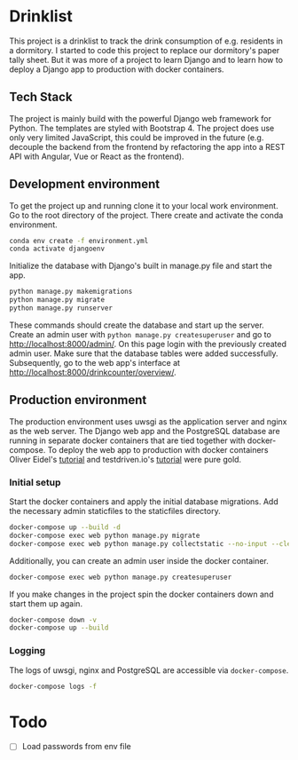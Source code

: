 # Drinklist
This project is a drinklist to track the drink consumption of e.g. residents in a dormitory.
I started to code this project to replace our dormitory's paper tally sheet.
But it was more of a project to learn Django and to learn how to deploy a Django app to production with docker containers.

## Tech Stack
The project is mainly build with the powerful Django web framework for Python. The templates are styled with Bootstrap 4.
The project does use only very limited JavaScript, this could be improved in the future
(e.g. decouple the backend from the frontend by refactoring the app into a REST API with Angular, Vue or React as the frontend).

## Development environment
To get the project up and running clone it to your local work environment.
Go to the root directory of the project. There create and activate the conda environment.
```bash
conda env create -f environment.yml
conda activate djangoenv
```

Initialize the database with Django's built in manage.py file and start the app.
```bash
python manage.py makemigrations
python manage.py migrate
python manage.py runserver
```

These commands should create the database and start up the server. Create an admin user with `python manage.py createsuperuser`
and go to [http://localhost:8000/admin/](http://localhost:8000/admin/).
On this page login with the previously created admin user. Make sure that the database tables were added successfully.
Subsequently, go to the web app's interface at [http://localhost:8000/drinkcounter/overview/](http://localhost:8000/drinkcounter/overview/).

## Production environment
The production environment uses uwsgi as the application server and nginx as the web server.
The Django web app and the PostgreSQL database are running in separate docker containers that are tied together with docker-compose.
To deploy the web app to production with docker containers Oliver Eidel's [tutorial](https://www.eidel.io/2017/07/10/dockerizing-django-uwsgi-postgres/)
and testdriven.io's [tutorial](https://testdriven.io/blog/dockerizing-django-with-postgres-gunicorn-and-nginx/) were pure gold.

### Initial setup
Start the docker containers and apply the initial database migrations. Add the necessary admin staticfiles to the staticfiles directory.
```bash
docker-compose up --build -d
docker-compose exec web python manage.py migrate
docker-compose exec web python manage.py collectstatic --no-input --clear
```

Additionally, you can create an admin user inside the docker container.
```bash
docker-compose exec web python manage.py createsuperuser
```

If you make changes in the project spin the docker containers down and start them up again.
```bash
docker-compose down -v
docker-compose up --build
```

### Logging
The logs of uwsgi, nginx and PostgreSQL are accessible via `docker-compose`.
```bash
docker-compose logs -f
```

# Todo
- [ ] Load passwords from env file